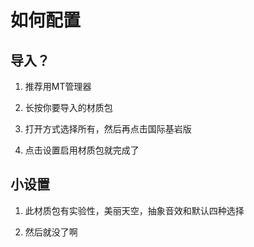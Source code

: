 # 如何配置

## 导入？

1. 推荐用MT管理器

2. 长按你要导入的材质包

3. 打开方式选择所有，然后再点击国际基岩版

4. 点击设置启用材质包就完成了

## 小设置

1. 此材质包有实验性，美丽天空，抽象音效和默认四种选择

2. 然后就没了啊